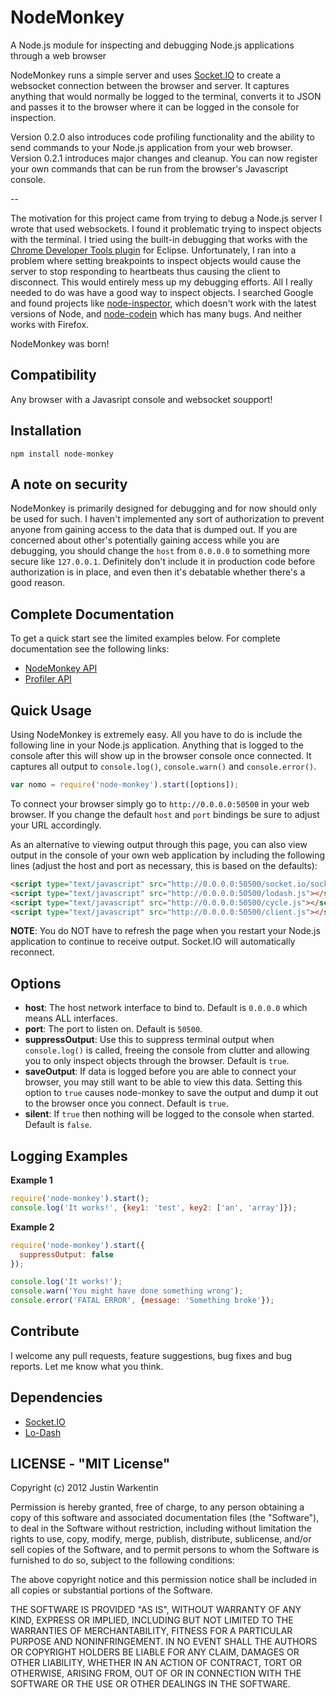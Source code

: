 NodeMonkey
==========

A Node.js module for inspecting and debugging Node.js applications through a web browser

NodeMonkey runs a simple server and uses [Socket.IO](https://github.com/LearnBoost/socket.io) to create a websocket connection between the browser and server.
It captures anything that would normally be logged to the terminal, converts it to JSON and passes it to the browser
where it can be logged in the console for inspection.

Version 0.2.0 also introduces code profiling functionality and the ability to send commands to your Node.js application from your web browser.
Version 0.2.1 introduces major changes and cleanup. You can now register your own commands that can be run from the browser's Javascript console.

 --

The motivation for this project came from trying to debug a Node.js server I wrote that used websockets.
I found it problematic trying to inspect objects with the terminal.
I tried using the built-in debugging that works with the [Chrome Developer Tools plugin](https://github.com/joyent/node/wiki/using-eclipse-as-node-applications-debugger) for Eclipse.
Unfortunately, I ran into a problem where setting breakpoints to inspect objects would cause the server to stop responding to heartbeats thus causing the client to disconnect.
This would entirely mess up my debugging efforts. All I really needed to do was have a good way to inspect objects.
I searched Google and found projects like [node-inspector](https://github.com/dannycoates/node-inspector), which doesn't work with the latest versions of Node, and [node-codein](http://thomashunter.name/blog/nodejs-console-object-debug-inspector/) which has many bugs.
And neither works with Firefox.

NodeMonkey was born!

Compatibility
-------------

Any browser with a Javasript console and websocket soupport!

Installation
------------

```
npm install node-monkey
```

A note on security
------------------

NodeMonkey is primarily designed for debugging and for now should only be used for such. I haven't implemented any sort of authorization
to prevent anyone from gaining access to the data that is dumped out. If you are concerned about other's potentially gaining access while
you are debugging, you should change the `host` from `0.0.0.0` to something more secure like `127.0.0.1`. Definitely don't include it in
production code before authorization is in place, and even then it's debatable whether there's a good reason.

Complete Documentation
----------------------
To get a quick start see the limited examples below. For complete documentation see the following links:

* [NodeMonkey API](doc/nomo.md)
* [Profiler API](doc/profiler.md)

Quick Usage
-----------

Using NodeMonkey is extremely easy.
All you have to do is include the following line in your Node.js application.
Anything that is logged to the console after this will show up in the browser console once connected.
It captures all output to `console.log()`, `console.warn()` and `console.error()`.

```js
var nomo = require('node-monkey').start([options]);
```

To connect your browser simply go to `http://0.0.0.0:50500` in your web browser.
If you change the default `host` and `port` bindings be sure to adjust your URL accordingly.

As an alternative to viewing output through this page, you can also view output in the console of your own web application by including the following lines
(adjust the host and port as necessary, this is based on the defaults):

```html
<script type="text/javascript" src="http://0.0.0.0:50500/socket.io/socket.io.js"></script>
<script type="text/javascript" src="http://0.0.0.0:50500/lodash.js"></script>
<script type="text/javascript" src="http://0.0.0.0:50500/cycle.js"></script>
<script type="text/javascript" src="http://0.0.0.0:50500/client.js"></script>
```

**NOTE**: You do NOT have to refresh the page when you restart your Node.js application to continue to receive output.
          Socket.IO will automatically reconnect.

Options
-------

* **host**: The host network interface to bind to. Default is `0.0.0.0` which means ALL interfaces.
* **port**: The port to listen on. Default is `50500`.
* **suppressOutput**: Use this to suppress terminal output when `console.log()` is called, freeing the console from clutter and allowing you to only inspect objects through the browser. Default is `true`.
* **saveOutput**: If data is logged before you are able to connect your browser, you may still want to be able to view this data. Setting this option to `true` causes node-monkey to save the output and dump it out to the browser once you connect. Default is `true`.
* **silent**: If `true` then nothing will be logged to the console when started. Default is `false`.

<!---
* **profiler**: This is a nested object of options for the profiler. It's options are listed below.

    ### Profiler Options
    * **active**: If `true`, the profiler will be enabled when NodeMonkey is included. Defaults to `true`.
                  Note that it doesn't matter what this is set to if you never call any profiler functions.
-->

Logging Examples
----------------

**Example 1**
```javascript
require('node-monkey').start();
console.log('It works!', {key1: 'test', key2: ['an', 'array']});
```

**Example 2**
```javascript
require('node-monkey').start({
  suppressOutput: false
});

console.log('It works!');
console.warn('You might have done something wrong');
console.error('FATAL ERROR', {message: 'Something broke'});
```

Contribute
----------

I welcome any pull requests, feature suggestions, bug fixes and bug reports. Let me know what you think.

Dependencies
------------

* [Socket.IO](https://github.com/LearnBoost/socket.io)
* [Lo-Dash](https://github.com/bestiejs/lodash)

## LICENSE - "MIT License"

Copyright (c) 2012 Justin Warkentin

Permission is hereby granted, free of charge, to any person
obtaining a copy of this software and associated documentation
files (the "Software"), to deal in the Software without
restriction, including without limitation the rights to use,
copy, modify, merge, publish, distribute, sublicense, and/or sell
copies of the Software, and to permit persons to whom the
Software is furnished to do so, subject to the following
conditions:

The above copyright notice and this permission notice shall be
included in all copies or substantial portions of the Software.

THE SOFTWARE IS PROVIDED "AS IS", WITHOUT WARRANTY OF ANY KIND,
EXPRESS OR IMPLIED, INCLUDING BUT NOT LIMITED TO THE WARRANTIES
OF MERCHANTABILITY, FITNESS FOR A PARTICULAR PURPOSE AND
NONINFRINGEMENT. IN NO EVENT SHALL THE AUTHORS OR COPYRIGHT
HOLDERS BE LIABLE FOR ANY CLAIM, DAMAGES OR OTHER LIABILITY,
WHETHER IN AN ACTION OF CONTRACT, TORT OR OTHERWISE, ARISING
FROM, OUT OF OR IN CONNECTION WITH THE SOFTWARE OR THE USE OR
OTHER DEALINGS IN THE SOFTWARE.
